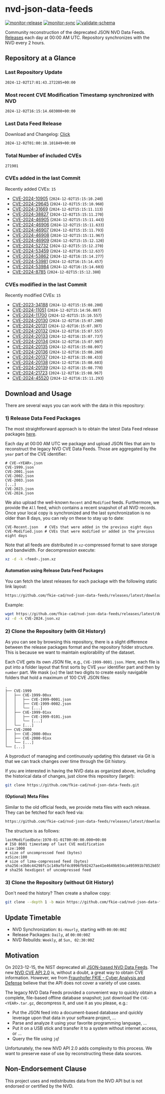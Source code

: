 # nvd-json-data-feeds

[![monitor-release](https://github.com/fkie-cad/nvd-json-data-feeds/actions/workflows/monitor_release.yml/badge.svg)](https://github.com/fkie-cad/nvd-json-data-feeds/actions/workflows/monitor_release.yml)
[![monitor-sync](https://github.com/fkie-cad/nvd-json-data-feeds/actions/workflows/monitor_sync.yml/badge.svg)](https://github.com/fkie-cad/nvd-json-data-feeds/actions/workflows/monitor_sync.yml)
[![validate-schema](https://github.com/fkie-cad/nvd-json-data-feeds/actions/workflows/validate_schema.yml/badge.svg)](https://github.com/fkie-cad/nvd-json-data-feeds/actions/workflows/validate_schema.yml)

Community reconstruction of the deprecated JSON NVD Data Feeds.
[Releases](https://github.com/fkie-cad/nvd-json-data-feeds/releases/latest) each day at 00:00 AM UTC.
Repository synchronizes with the NVD every 2 hours.

## Repository at a Glance

### Last Repository Update

```plain
2024-12-02T17:01:43.272285+00:00
```

### Most recent CVE Modification Timestamp synchronized with NVD

```plain
2024-12-02T16:15:14.603000+00:00
```

### Last Data Feed Release

Download and Changelog: [Click](https://github.com/fkie-cad/nvd-json-data-feeds/releases/latest)

```plain
2024-12-02T01:00:10.101849+00:00
```

### Total Number of included CVEs

```plain
271901
```

### CVEs added in the last Commit

Recently added CVEs: `15`

- [CVE-2024-10905](CVE-2024/CVE-2024-109xx/CVE-2024-10905.json) (`2024-12-02T15:15:10.240`)
- [CVE-2024-29645](CVE-2024/CVE-2024-296xx/CVE-2024-29645.json) (`2024-12-02T15:15:10.960`)
- [CVE-2024-31669](CVE-2024/CVE-2024-316xx/CVE-2024-31669.json) (`2024-12-02T15:15:11.113`)
- [CVE-2024-38827](CVE-2024/CVE-2024-388xx/CVE-2024-38827.json) (`2024-12-02T15:15:11.270`)
- [CVE-2024-46905](CVE-2024/CVE-2024-469xx/CVE-2024-46905.json) (`2024-12-02T15:15:11.443`)
- [CVE-2024-46906](CVE-2024/CVE-2024-469xx/CVE-2024-46906.json) (`2024-12-02T15:15:11.633`)
- [CVE-2024-46907](CVE-2024/CVE-2024-469xx/CVE-2024-46907.json) (`2024-12-02T15:15:11.793`)
- [CVE-2024-46908](CVE-2024/CVE-2024-469xx/CVE-2024-46908.json) (`2024-12-02T15:15:11.967`)
- [CVE-2024-46909](CVE-2024/CVE-2024-469xx/CVE-2024-46909.json) (`2024-12-02T15:15:12.120`)
- [CVE-2024-52732](CVE-2024/CVE-2024-527xx/CVE-2024-52732.json) (`2024-12-02T15:15:12.270`)
- [CVE-2024-53459](CVE-2024/CVE-2024-534xx/CVE-2024-53459.json) (`2024-12-02T16:15:12.637`)
- [CVE-2024-53862](CVE-2024/CVE-2024-538xx/CVE-2024-53862.json) (`2024-12-02T16:15:14.277`)
- [CVE-2024-53981](CVE-2024/CVE-2024-539xx/CVE-2024-53981.json) (`2024-12-02T16:15:14.457`)
- [CVE-2024-53984](CVE-2024/CVE-2024-539xx/CVE-2024-53984.json) (`2024-12-02T16:15:14.603`)
- [CVE-2024-8785](CVE-2024/CVE-2024-87xx/CVE-2024-8785.json) (`2024-12-02T15:15:12.380`)


### CVEs modified in the last Commit

Recently modified CVEs: `15`

- [CVE-2023-34188](CVE-2023/CVE-2023-341xx/CVE-2023-34188.json) (`2024-12-02T15:15:08.200`)
- [CVE-2024-11051](CVE-2024/CVE-2024-110xx/CVE-2024-11051.json) (`2024-12-02T15:14:56.087`)
- [CVE-2024-11700](CVE-2024/CVE-2024-117xx/CVE-2024-11700.json) (`2024-12-02T15:15:10.557`)
- [CVE-2024-20130](CVE-2024/CVE-2024-201xx/CVE-2024-20130.json) (`2024-12-02T16:15:07.200`)
- [CVE-2024-20131](CVE-2024/CVE-2024-201xx/CVE-2024-20131.json) (`2024-12-02T16:15:07.387`)
- [CVE-2024-20132](CVE-2024/CVE-2024-201xx/CVE-2024-20132.json) (`2024-12-02T16:15:07.557`)
- [CVE-2024-20133](CVE-2024/CVE-2024-201xx/CVE-2024-20133.json) (`2024-12-02T16:15:07.737`)
- [CVE-2024-20134](CVE-2024/CVE-2024-201xx/CVE-2024-20134.json) (`2024-12-02T16:15:07.907`)
- [CVE-2024-20135](CVE-2024/CVE-2024-201xx/CVE-2024-20135.json) (`2024-12-02T16:15:08.097`)
- [CVE-2024-20136](CVE-2024/CVE-2024-201xx/CVE-2024-20136.json) (`2024-12-02T16:15:08.260`)
- [CVE-2024-20137](CVE-2024/CVE-2024-201xx/CVE-2024-20137.json) (`2024-12-02T16:15:08.433`)
- [CVE-2024-20138](CVE-2024/CVE-2024-201xx/CVE-2024-20138.json) (`2024-12-02T16:15:08.603`)
- [CVE-2024-20139](CVE-2024/CVE-2024-201xx/CVE-2024-20139.json) (`2024-12-02T16:15:08.770`)
- [CVE-2024-21723](CVE-2024/CVE-2024-217xx/CVE-2024-21723.json) (`2024-12-02T16:15:08.967`)
- [CVE-2024-45520](CVE-2024/CVE-2024-455xx/CVE-2024-45520.json) (`2024-12-02T16:15:11.293`)


## Download and Usage

There are several ways you can work with the data in this repository:

### 1) Release Data Feed Packages

The most straightforward approach is to obtain the latest Data Feed release packages [here](https://github.com/fkie-cad/nvd-json-data-feeds/releases/latest).

Each day at 00:00 AM UTC we package and upload JSON files that aim to reconstruct the legacy NVD CVE Data Feeds.
Those are aggregated by the `year` part of the CVE identifier:

```
# CVE-<YEAR>.json
CVE-1999.json
CVE-2001.json
CVE-2002.json
CVE-2003.json
[...]
CVE-2023.json
CVE-2024.json
```

We also upload the well-known `Recent` and `Modified` feeds.
Furthermore, we provide the `All` feed, which contains a recent snapshot of all NVD records.
Once your local copy is synchronized and the last synchronization is no older than 8 days, you can rely on these to stay up to date:

```plain
CVE-Recent.json   # CVEs that were added in the previous eight days
CVE-Modified.json # CVEs that were modified or added in the previous eight days
```

Note that all feeds are distributed in `xz`-compressed format to save storage and bandwidth.
For decompression execute:

```sh
xz -d -k <feed>.json.xz
```

#### Automation using Release Data Feed Packages

You can fetch the latest releases for each package with the following static link layout:

```sh
https://github.com/fkie-cad/nvd-json-data-feeds/releases/latest/download/CVE-<YEAR>.json.xz
```

Example:

```sh
wget https://github.com/fkie-cad/nvd-json-data-feeds/releases/latest/download/CVE-2024.json.xz
xz -d -k CVE-2024.json.xz
```

### 2) Clone the Repository (with Git History)

As you can see by browsing this repository, there is a slight difference between the release packages format and the repository folder structure.
This is because we want to maintain explorability of the dataset.

Each CVE gets its own JSON file, e.g., `CVE-1999-0001.json`.
Here, each file is put into a folder layout that first sorts by CVE `year` identifier part and then by `number` part.
We mask (`xx`) the last two digits to create easily navigable folders that hold a maximum of 100 CVE JSON files:

```plain
.
├── CVE-1999
│   ├── CVE-1999-00xx
│   │   ├── CVE-1999-0001.json
│   │   ├── CVE-1999-0002.json
│   │   └── [...]
│   ├── CVE-1999-01xx
│   │   ├── CVE-1999-0101.json
│   │   └── [...]
│   └── [...]
├── CVE-2000
│   ├── CVE-2000-00xx
│   ├── CVE-2000-01xx
│   └── [...]
└── [...]
```

A byproduct of managing and continuously updating this dataset via Git is that we can track changes over time through the Git history.

If you are interested in having the NVD data as organized above, including the historical data of changes, just clone this repository (large!):

```sh
git clone https://github.com/fkie-cad/nvd-json-data-feeds.git
```

#### (Optional) Meta Files

Similar to the old official feeds, we provide meta files with each release. They can be fetched for each feed via:

```sh
https://github.com/fkie-cad/nvd-json-data-feeds/releases/latest/download/CVE-<YEAR>.meta
```

The structure is as follows:

```plain
lastModifiedDate:1970-01-01T00:00:00.000+00:00                          # ISO 8601 timestamp of last CVE modification
size:1000                                                               # size of uncompressed feed (bytes)
xzSize:100                                                              # size of lzma-compressed feed (bytes)
sha256:e3b0c44298fc1c149afbf4c8996fb92427ae41e4649b934ca495991b7852b855 # sha256 hexdigest of uncompressed feed
```

### 3) Clone the Repository (without Git History)

Don't need the history? Then create a shallow copy:

```sh
git clone --depth 1 -b main https://github.com/fkie-cad/nvd-json-data-feeds.git
```


## Update Timetable

* NVD Synchronization: `Bi-Hourly`, starting with `00:00:00Z`
* Release Packages: `Daily`, at `00:00:00Z`
* NVD Rebuilds: `Weekly`, at `Sun, 02:30:00Z`


## Motivation

On 2023-12-15, the NIST deprecated all [JSON-based NVD Data Feeds](https://nvd.nist.gov/vuln/data-feeds#divRetirementBanner-1).
The new [NVD CVE API 2.0](https://nvd.nist.gov/developers/vulnerabilities) is, without a doubt, a great way to obtain CVE information.
However, we from [Fraunhofer FKIE - Cyber Analysis and Defense](https://www.fkie.fraunhofer.de/en/departments/cad.html) believe that the API does not cover a variety of use cases.

The legacy NVD Data Feeds provided a convenient way to quickly obtain a complete, file-based offline database snapshot; just download the `CVE-<YEAR>.tar.gz`, decompress it, and use it as you please, e.g.:

- Put the JSON feed into a document-based database and quickly leverage upon that data in your software project, ...
- Parse and analyze it using your favorite programming language, ...
- Put it on a USB stick and transfer it to a system without internet access, or ...
- Query the file using `jq`!

Unfortunately, the new NVD API 2.0 adds complexity to this process.
We want to preserve ease of use by reconstructing these data sources.

## Non-Endorsement Clause

This project uses and redistributes data from the NVD API but is not endorsed or certified by the NVD.